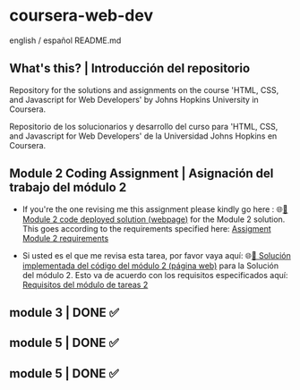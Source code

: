 # coursera-web-dev
english / español README.md

## What's this? | Introducción del repositorio

Repository for the solutions and assignments on the course 'HTML, CSS, and Javascript for Web Developers' by Johns Hopkins University in Coursera.

Repositorio de los solucionarios y desarrollo del curso para 'HTML, CSS, and Javascript for Web Developers' de la Universidad Johns Hopkins en Coursera.

## Module 2 Coding Assignment | Asignación del trabajo del módulo 2

- If you're the one revising me this assignment please kindly go here : 🌐[🦄 Module 2 code deployed solution (webpage)](https://hiyorijl.github.io/coursera-web-dev/mod2_solution/index.html) for the Module 2 solution.
This goes according to the requirements specified here: [Assigment Module 2 requirements](https://github.com/jhu-ep-coursera/fullstack-course4/blob/master/assignments/assignment2/Assignment-2.md)

- Si usted es el que me revisa esta tarea, por favor vaya aquí: 🌐[🦄 Solución implementada del código del módulo 2 (página web)](https://hiyorijl.github.io/coursera-web-dev/mod2_solution/index.html) para la Solución del módulo 2.
Esto va de acuerdo con los requisitos especificados aquí: [Requisitos del módulo de tareas 2](https://github.com/jhu-ep-coursera/fullstack-course4/blob/master/assignments/assignment2/Assignment-2.md)

## module 3 | DONE ✅
## module 5 | DONE ✅
## module 5 | DONE ✅
